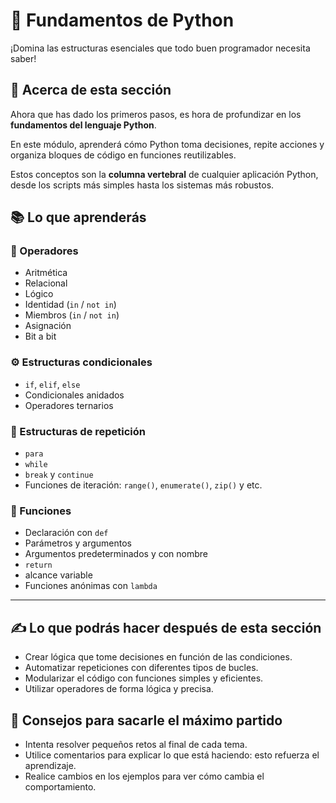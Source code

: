 # 📘 Fundamentos de Python

¡Domina las estructuras esenciales que todo buen programador necesita saber!

## 🔹 Acerca de esta sección

Ahora que has dado los primeros pasos, es hora de profundizar en los **fundamentos del lenguaje Python**.

En este módulo, aprenderá cómo Python toma decisiones, repite acciones y organiza bloques de código en funciones reutilizables.

Estos conceptos son la **columna vertebral** de cualquier aplicación Python, desde los scripts más simples hasta los sistemas más robustos.

## 📚 Lo que aprenderás

### 🔢 Operadores

- Aritmética
- Relacional
- Lógico
- Identidad (`in` / `not in`)
- Miembros (`in` / `not in`)
- Asignación
- Bit a bit

### ⚙️ Estructuras condicionales

- `if`, `elif`, `else`
- Condicionales anidados
- Operadores ternarios

### 🔁 Estructuras de repetición

- `para`
- `while`
- `break` y `continue`
- Funciones de iteración: `range()`, `enumerate()`, `zip()` y etc.

### 🧰 Funciones

- Declaración con `def`
- Parámetros y argumentos
- Argumentos predeterminados y con nombre
- `return`
- alcance variable
- Funciones anónimas con `lambda`

---

## ✍️ Lo que podrás hacer después de esta sección

- Crear lógica que tome decisiones en función de las condiciones.
- Automatizar repeticiones con diferentes tipos de bucles.
- Modularizar el código con funciones simples y eficientes.
- Utilizar operadores de forma lógica y precisa.

## 🚀 Consejos para sacarle el máximo partido

- Intenta resolver pequeños retos al final de cada tema.
- Utilice comentarios para explicar lo que está haciendo: esto refuerza el aprendizaje.
- Realice cambios en los ejemplos para ver cómo cambia el comportamiento.